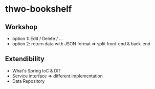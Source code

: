 # thwo-bookshelf

## Workshop

- option 1: Edit / Delete / ...
- option 2: return data with JSON format => split front-end & back-end


## Extendibility

- What's Spring IoC & DI?
- Service interface => different implementation
- Data Repository



